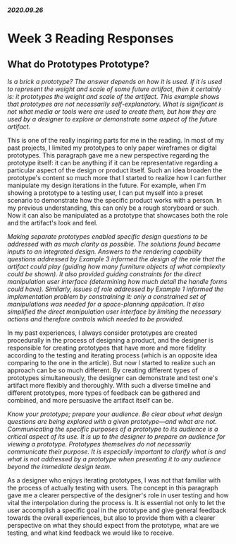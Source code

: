 ##### 2020.09.26

# Week 3 Reading Responses

## What do Prototypes Prototype?

*Is a brick a prototype? The answer depends on how it is used. If it is used to represent the weight and scale of some future artifact, then it certainly is: it prototypes the weight and scale of the artifact. This example shows that prototypes are not necessarily self-explanatory. What is significant is not what media or tools were are used to create them, but how they are used by a designer to explore or demonstrate some aspect of the future artifact.*

This is one of the really inspiring parts for me in the reading. In most of my past projects, I limited my prototypes to only paper wireframes or digital prototypes. This paragraph gave me a new perspective regarding the prototype itself: it can be anything if it can be representative regarding a particular aspect of the design or product itself. Such an idea broaden the prototype's content so much more that I started to realize how I can further manipulate my design iterations in the future. For example, when I'm showing a prototype to a testing user, I can put myself into a preset scenario to demonstrate how the specific product works with a person. In my previous understanding, this can only be a rough storyboard or such. Now it can also be manipulated as a prototype that showcases both the role and the artifact's look and feel.

*Making separate prototypes enabled specific design questions to be addressed with as much clarity as possible. The solutions found became inputs to an integrated design. Answers to the rendering capability questions addressed by Example 3 informed the design of the role that the artifact could play (guiding how many furniture objects of what complexity could be shown). It also provided guiding constraints for the direct manipulation user interface (determining how much detail the handle forms could have). Similarly, issues of role addressed by Example 1 informed the implementation problem by constraining it: only a constrained set of manipulations was needed for a space-planning application. It also simplified the direct manipulation user interface by limiting the necessary actions and therefore controls which needed to be provided.*

In my past experiences, I always consider prototypes are created procedurally in the process of designing a product, and the designer is responsible for creating prototypes that have more and more fidelity according to the testing and iterating process (which is an opposite idea comparing to the one in the article). But now I started to realize such an approach can be so much different. By creating different types of prototypes simultaneously, the designer can demonstrate and test one's artifact more flexibly and thoroughly. With such a diverse timeline and different prototypes, more types of feedback can be gathered and combined, and more persuasive the artifact itself can be.

*Know your prototype; prepare your audience. Be clear about what design questions are being explored with a given prototype—and what are not. Communicating the specific purposes of a prototype to its audience is a critical aspect of its use. It is up to the designer to prepare an audience for viewing a prototype. Prototypes themselves do not necessarily communicate their purpose. It is especially important to clarify what is and what is not addressed by a prototype when presenting it to any audience beyond the immediate design team.*

As a designer who enjoys iterating prototypes, I was not that familiar with the process of actually testing with users. The concept in this paragraph gave me a clearer perspective of the designer's role in user testing and how vital the interpolation during the process is. It is essential not only to let the user accomplish a specific goal in the prototype and give general feedback towards the overall experiences, but also to provide them with a clearer perspective on what they should expect from the prototype, what are we testing, and what kind feedback we would like to receive.